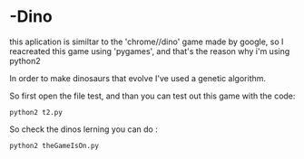 # -Dino
<p>this aplication is similtar to the 'chrome//dino' game made by google, so I reacreated this game using 'pygames', and that's the reason why i'm using python2<p>
<p>In order to make dinosaurs that evolve I've used a genetic algorithm.</p>
<p>So first open the file test, and than you can test out this game with the code: </p><code>python2 t2.py</code>
 <br/>
 <p>So check the dinos lerning you can do : </p><code>python2 theGameIsOn.py</code>
